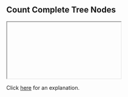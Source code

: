 ##  Count Complete Tree Nodes 

<iframe></iframe>

Click [here](Explanation.md) for an explanation.

